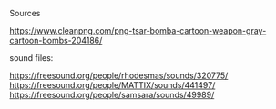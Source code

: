 Sources

https://www.cleanpng.com/png-tsar-bomba-cartoon-weapon-gray-cartoon-bombs-204186/

sound files:

https://freesound.org/people/rhodesmas/sounds/320775/
https://freesound.org/people/MATTIX/sounds/441497/
https://freesound.org/people/samsara/sounds/49989/
